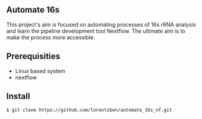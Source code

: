 Automate 16s
-------------------------------------------------
This project's aim is focused on automating processes of 16s rRNA analysis and learn the pipeline development tool Nextflow. The ultimate aim is to make the process more accessible. 

## Prerequisities
* Linux based system
* nextflow

## Install

```shell
$ git clone https://github.com/lorentzben/automate_16s_nf.git
```
